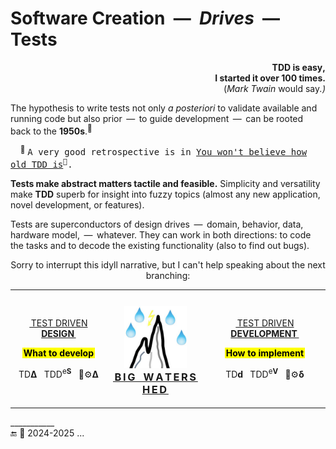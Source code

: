 # Software Creation &nbsp;&mdash;&nbsp; _Drives_ &nbsp;&mdash;&nbsp; Tests

<p dir="rtl"><b>,TDD is easy<br />.I started it over 100 times</b><br /><i>(.Mark Twain</i> would say)</p>

The hypothesis to write tests not only _a posteriori_ to validate available and running code but also prior &thinsp;&mdash;&thinsp; to guide development &thinsp;&mdash;&thinsp; can be rooted back to the **1950s**.<sup>👴</sup>

&nbsp; &nbsp; <sup>👴</sup> <samp>A very good retrospective is in [You won't believe how old TDD is](https://arialdomartini.wordpress.com/2012/07/20/you-wont-believe-how-old-tdd-is/)<sup>🔗</sup>.</samp>

**Tests make abstract matters tactile and feasible.** Simplicity and versatility make **TDD** superb for insight into fuzzy topics (almost any new application, novel development, or features). 

Tests are superconductors of design drives &thinsp;&mdash;&thinsp; domain, behavior, data, hardware model, &thinsp;&mdash;&thinsp; whatever. 
They can work in both directions: to code the tasks and to decode the existing functionality (also to find out bugs).

<p align="center">Sorry to interrupt this idyll narrative, but I can't help speaking about the next branching:</p>

<table align="center"><tr><td>
  <p align="center"><ins>&thinsp;TEST DRIVEN <b>DESIGN</b>&thinsp;</ins></p>
   <p align="center"><mark><b>&thinsp;What to develop&thinsp;</b></mark></p>
  <p align="center">TD<b>Δ</b>&nbsp;&nbsp;&nbsp;TDD<sup>e<b>S</b></sup>&nbsp;&nbsp;&nbsp;🧪⚙️<b>Δ</b></p>
</td><td><h3 align="center">
  <a href="README+/TDD-Watershed/README.md"><picture><img width="100px" alt="&nbsp;Tests drive watershed" src="../../../_rsc/_img/_nav/TddWatershed-thumb250px.jpg" /></picture><br />
    <ins>&thinsp;B&thinsp;I&thinsp;G&nbsp;&nbsp;&nbsp;W&thinsp;A&thinsp;T&thinsp;E&thinsp;R&thinsp;S&thinsp;H&thinsp;E&thinsp;D&thinsp;</b></ins></a>
</h3>
  </td><td>
  <p align="center"><ins>&thinsp;TEST DRIVEN <b>DEVELOPMENT</b>&thinsp;</ins></p>
    <p align="center"><mark><b>&thinsp;How to implement&thinsp;</b></mark></p>
  <p align="center">TD<b>d</b>&nbsp;&nbsp;&nbsp;TDD<sup>e<b>V</b></sup>&nbsp;&nbsp;&nbsp;🧪⚙️<b>δ</b></p>
  </td></tr></table>

\___________\
🔚 🌙 2024-2025 ...
